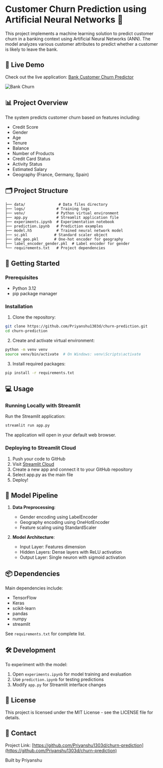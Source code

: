 # Customer Churn Prediction using Artificial Neural Networks 🎯

This project implements a machine learning solution to predict customer churn in a banking context using Artificial Neural Networks (ANN). The model analyzes various customer attributes to predict whether a customer is likely to leave the bank.

## 🔴 Live Demo
Check out the live application: [Bank Customer Churn Predictor](https://churn-prediction-mkc6xwmyt27rlps7noqebq.streamlit.app/)


![Bank Churn](https://imgs.search.brave.com/3wuPh_SHH-BUiLRKD_XBSTyAO5OLQqaXHWaONQGWb7M/rs:fit:860:0:0:0/g:ce/aHR0cHM6Ly9tZWRp/YS5saWNkbi5jb20v/ZG1zL2ltYWdlL0Q0/RDEyQVFIZFY1enRi/ck12UGcvYXJ0aWNs/ZS1jb3Zlcl9pbWFn/ZS1zaHJpbmtfNjAw/XzIwMDAvMC8xNjky/NjQxNTEzMTI4P2U9/MjE0NzQ4MzY0NyZ2/PWJldGEmdD1QN2kz/NlZGR1M1WUJtaHNW/MmtJTG9Cc2hhYS03/U1hZbVdqOEZuUDVR/SjVN)

## 📊 Project Overview

The system predicts customer churn based on features including:
- Credit Score
- Gender
- Age
- Tenure
- Balance
- Number of Products
- Credit Card Status
- Activity Status
- Estimated Salary
- Geography (France, Germany, Spain)

## 🗂️ Project Structure

```
├── data/               # Data files directory
├── logs/              # Training logs
├── venv/              # Python virtual environment
├── app.py             # Streamlit application file
├── experiments.ipynb  # Experimentation notebook
├── prediction.ipynb   # Prediction examples
├── model.h5           # Trained neural network model
├── sc.pkl            # Standard scaler object
├── ohe_geo.pkl       # One-hot encoder for geography
├── label_encoder_gender.pkl  # Label encoder for gender
└── requirements.txt   # Project dependencies
```

## 🚀 Getting Started

### Prerequisites

- Python 3.12
- pip package manager

### Installation

1. Clone the repository:
```bash
git clone https://github.com/Priyanshu1303d/churn-prediction.git
cd churn-prediction
```

2. Create and activate virtual environment:
```bash
python -m venv venv
source venv/bin/activate  # On Windows: venv\Scripts\activate
```

3. Install required packages:
```bash
pip install -r requirements.txt
```

## 💻 Usage

### Running Locally with Streamlit

Run the Streamlit application:
```bash
streamlit run app.py
```

The application will open in your default web browser.

### Deploying to Streamlit Cloud

1. Push your code to GitHub
2. Visit [Streamlit Cloud](https://streamlit.io/cloud)
3. Create a new app and connect it to your GitHub repository
4. Select app.py as the main file
5. Deploy!


## 🔄 Model Pipeline

1. **Data Preprocessing**:
   - Gender encoding using LabelEncoder
   - Geography encoding using OneHotEncoder
   - Feature scaling using StandardScaler

2. **Model Architecture**:
   - Input Layer: Features dimension
   - Hidden Layers: Dense layers with ReLU activation
   - Output Layer: Single neuron with sigmoid activation

## 📦 Dependencies

Main dependencies include:
- TensorFlow
- Keras
- scikit-learn
- pandas
- numpy
- streamlit

See `requirements.txt` for complete list.

## 🛠️ Development

To experiment with the model:
1. Open `experiments.ipynb` for model training and evaluation
2. Use `prediction.ipynb` for testing predictions
3. Modify `app.py` for Streamlit interface changes

## 📄 License

This project is licensed under the MIT License - see the LICENSE file for details.

## 📧 Contact

Project Link: [https://github.com/Priyanshu1303d/churn-prediction](https://github.com/Priyanshu1303d/churn-prediction)

Built by Priyanshu

